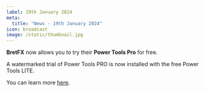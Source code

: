```yaml
---
label: 19th January 2024
meta:
  title: "News - 19th January 2024"
icon: broadcast
image: /static/thumbnail.jpg
---
```


**BretFX** now allows you to try their **Power Tools Pro** for free.

A watermarked trial of Power Tools PRO is now installed with the free Power Tools LITE.

You can learn more [here](https://www.bretfx.com/product/power-tools/).